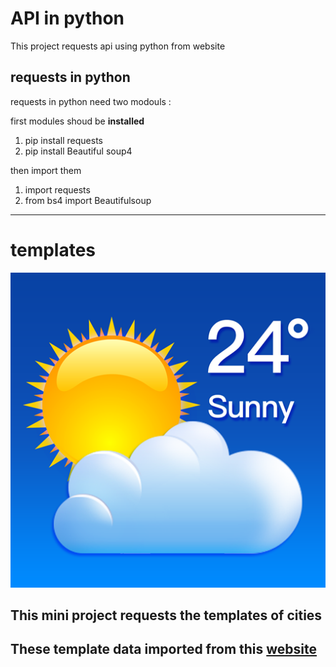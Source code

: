 # API in python
This project requests api using python from website 
## requests in python
requests in python need two modouls :

 first modules shoud be **installed**

 1. pip install requests
 2. pip install Beautiful soup4

 then import them

 1. import requests
 2. from bs4 import Beautifulsoup
---
# templates
![weather](picture.png)
## This mini project requests the templates of cities
## These template data imported from this [website](https://www.euronews.com/)
